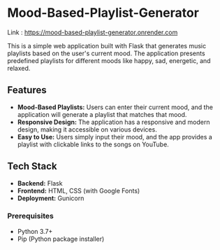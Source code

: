# Mood-Based-Playlist-Generator

Link : https://mood-based-playlist-generator.onrender.com

This is a simple web application built with Flask that generates music playlists based on the user's current mood. The application presents predefined playlists for different moods like happy, sad, energetic, and relaxed.

## Features

- **Mood-Based Playlists:** Users can enter their current mood, and the application will generate a playlist that matches that mood.
- **Responsive Design:** The application has a responsive and modern design, making it accessible on various devices.
- **Easy to Use:** Users simply input their mood, and the app provides a playlist with clickable links to the songs on YouTube.

## Tech Stack

- **Backend:** Flask
- **Frontend:** HTML, CSS (with Google Fonts)
- **Deployment:** Gunicorn

### Prerequisites

- Python 3.7+
- Pip (Python package installer)

